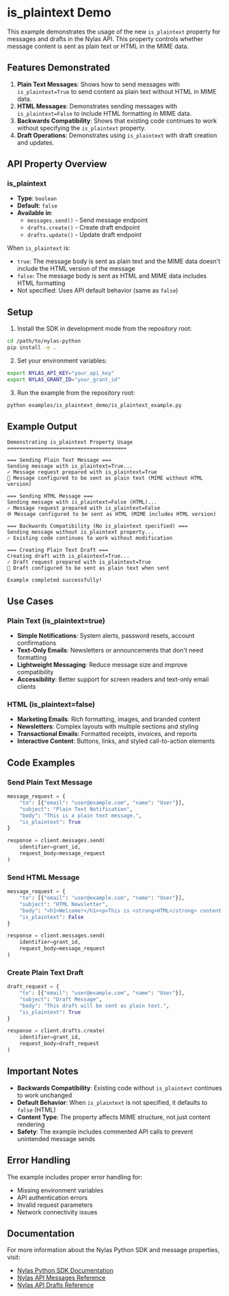 # is_plaintext Demo

This example demonstrates the usage of the new `is_plaintext` property for messages and drafts in the Nylas API. This property controls whether message content is sent as plain text or HTML in the MIME data.

## Features Demonstrated

1. **Plain Text Messages**: Shows how to send messages with `is_plaintext=True` to send content as plain text without HTML in MIME data.
2. **HTML Messages**: Demonstrates sending messages with `is_plaintext=False` to include HTML formatting in MIME data.
3. **Backwards Compatibility**: Shows that existing code continues to work without specifying the `is_plaintext` property.
4. **Draft Operations**: Demonstrates using `is_plaintext` with draft creation and updates.

## API Property Overview

### is_plaintext

- **Type**: `boolean`
- **Default**: `false`
- **Available in**: 
  - `messages.send()` - Send message endpoint
  - `drafts.create()` - Create draft endpoint
  - `drafts.update()` - Update draft endpoint

When `is_plaintext` is:
- `true`: The message body is sent as plain text and the MIME data doesn't include the HTML version of the message
- `false`: The message body is sent as HTML and MIME data includes HTML formatting
- Not specified: Uses API default behavior (same as `false`)

## Setup

1. Install the SDK in development mode from the repository root:
```bash
cd /path/to/nylas-python
pip install -e .
```

2. Set your environment variables:
```bash
export NYLAS_API_KEY="your_api_key"
export NYLAS_GRANT_ID="your_grant_id"
```

3. Run the example from the repository root:
```bash
python examples/is_plaintext_demo/is_plaintext_example.py
```

## Example Output

```
Demonstrating is_plaintext Property Usage
=======================================

=== Sending Plain Text Message ===
Sending message with is_plaintext=True...
✓ Message request prepared with is_plaintext=True
📧 Message configured to be sent as plain text (MIME without HTML version)

=== Sending HTML Message ===
Sending message with is_plaintext=False (HTML)...
✓ Message request prepared with is_plaintext=False
🌐 Message configured to be sent as HTML (MIME includes HTML version)

=== Backwards Compatibility (No is_plaintext specified) ===
Sending message without is_plaintext property...
✓ Existing code continues to work without modification

=== Creating Plain Text Draft ===
Creating draft with is_plaintext=True...
✓ Draft request prepared with is_plaintext=True
📝 Draft configured to be sent as plain text when sent

Example completed successfully!
```

## Use Cases

### Plain Text (is_plaintext=true)
- **Simple Notifications**: System alerts, password resets, account confirmations
- **Text-Only Emails**: Newsletters or announcements that don't need formatting
- **Lightweight Messaging**: Reduce message size and improve compatibility
- **Accessibility**: Better support for screen readers and text-only email clients

### HTML (is_plaintext=false)
- **Marketing Emails**: Rich formatting, images, and branded content
- **Newsletters**: Complex layouts with multiple sections and styling
- **Transactional Emails**: Formatted receipts, invoices, and reports
- **Interactive Content**: Buttons, links, and styled call-to-action elements

## Code Examples

### Send Plain Text Message
```python
message_request = {
    "to": [{"email": "user@example.com", "name": "User"}],
    "subject": "Plain Text Notification",
    "body": "This is a plain text message.",
    "is_plaintext": True
}

response = client.messages.send(
    identifier=grant_id, 
    request_body=message_request
)
```

### Send HTML Message
```python
message_request = {
    "to": [{"email": "user@example.com", "name": "User"}],
    "subject": "HTML Newsletter",
    "body": "<h1>Welcome!</h1><p>This is <strong>HTML</strong> content.</p>",
    "is_plaintext": False
}

response = client.messages.send(
    identifier=grant_id, 
    request_body=message_request
)
```

### Create Plain Text Draft
```python
draft_request = {
    "to": [{"email": "user@example.com", "name": "User"}],
    "subject": "Draft Message",
    "body": "This draft will be sent as plain text.",
    "is_plaintext": True
}

response = client.drafts.create(
    identifier=grant_id, 
    request_body=draft_request
)
```

## Important Notes

- **Backwards Compatibility**: Existing code without `is_plaintext` continues to work unchanged
- **Default Behavior**: When `is_plaintext` is not specified, it defaults to `false` (HTML)
- **Content Type**: The property affects MIME structure, not just content rendering
- **Safety**: The example includes commented API calls to prevent unintended message sends

## Error Handling

The example includes proper error handling for:
- Missing environment variables
- API authentication errors
- Invalid request parameters
- Network connectivity issues

## Documentation

For more information about the Nylas Python SDK and message properties, visit:
- [Nylas Python SDK Documentation](https://developer.nylas.com/docs/sdks/python/)
- [Nylas API Messages Reference](https://developer.nylas.com/docs/api/v3/ecc/#tag--Messages)
- [Nylas API Drafts Reference](https://developer.nylas.com/docs/api/v3/ecc/#tag--Drafts)
